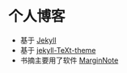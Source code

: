 # 个人博客

- 基于 [Jekyll](https://jekyllrb.com/)
- 基于 [jekyll-TeXt-theme](https://github.com/kitian616/jekyll-TeXt-theme)
- 书摘主要用了软件 [MarginNote](https://www.marginnote.com/)